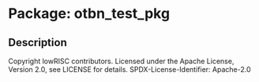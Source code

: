 # Package: otbn_test_pkg

## Description

Copyright lowRISC contributors.
 Licensed under the Apache License, Version 2.0, see LICENSE for details.
 SPDX-License-Identifier: Apache-2.0
 

